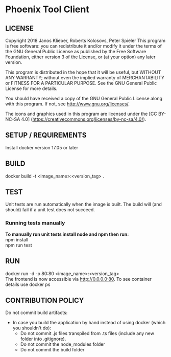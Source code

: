 # Phoenix Tool Client

## LICENSE

Copyright 2018 Janos Klieber, Roberts Kolosovs, Peter Spieler
This program is free software: you can redistribute it and/or modify
it under the terms of the GNU General Public License as published by
the Free Software Foundation, either version 3 of the License, or
(at your option) any later version.

This program is distributed in the hope that it will be useful,
but WITHOUT ANY WARRANTY; without even the implied warranty of
MERCHANTABILITY or FITNESS FOR A PARTICULAR PURPOSE.  See the
GNU General Public License for more details.

You should have received a copy of the GNU General Public License
along with this program.  If not, see <http://www.gnu.org/licenses/>.

The icons and graphics used in this program are licensed under the
[CC BY-NC-SA 4.0] (https://creativecommons.org/licenses/by-nc-sa/4.0/).

## SETUP / REQUIREMENTS

Install docker version 17.05 or later

## BUILD

docker build -t <image_name>:<version_tag> .

## TEST

Unit tests are run automatically when the image is built. The build will (and should) fail if a unit test does not succeed.

### Running tests manually
**To manually run unit tests install node and npm then run:** \
npm install \
npm run test

## RUN

docker run -d -p 80:80 <image_name>:<version_tag> \
The frontend is now accessible via http://0.0.0.0:80. To see container details use docker ps

## CONTRIBUTION POLICY

Do not commit build artifacts:
* In case you build the application by hand instead of using docker (which you shouldn't do):
    * Do not commit .js files transpiled from .ts files (include any new folder into .gitignore).
    * Do not commit the node_modules folder
    * Do not commit the build folder
